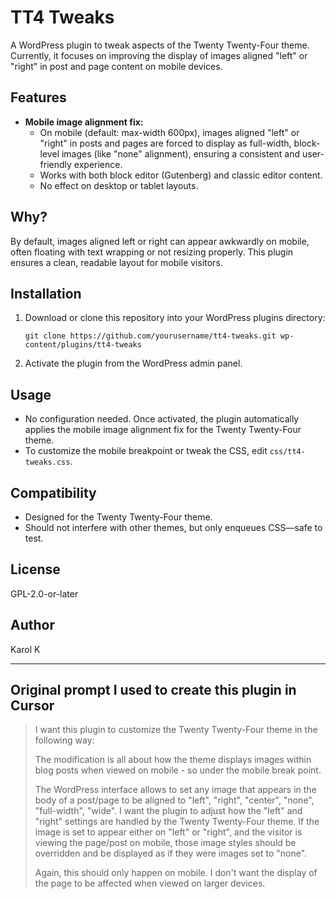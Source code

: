 # TT4 Tweaks

A WordPress plugin to tweak aspects of the Twenty Twenty-Four theme. Currently, it focuses on improving the display of images aligned "left" or "right" in post and page content on mobile devices.

## Features

- **Mobile image alignment fix:**
  - On mobile (default: max-width 600px), images aligned "left" or "right" in posts and pages are forced to display as full-width, block-level images (like "none" alignment), ensuring a consistent and user-friendly experience.
  - Works with both block editor (Gutenberg) and classic editor content.
  - No effect on desktop or tablet layouts.

## Why?

By default, images aligned left or right can appear awkwardly on mobile, often floating with text wrapping or not resizing properly. This plugin ensures a clean, readable layout for mobile visitors.

## Installation

1. Download or clone this repository into your WordPress plugins directory:
   ```
   git clone https://github.com/yourusername/tt4-tweaks.git wp-content/plugins/tt4-tweaks
   ```
2. Activate the plugin from the WordPress admin panel.

## Usage

- No configuration needed. Once activated, the plugin automatically applies the mobile image alignment fix for the Twenty Twenty-Four theme.
- To customize the mobile breakpoint or tweak the CSS, edit `css/tt4-tweaks.css`.

## Compatibility

- Designed for the Twenty Twenty-Four theme.
- Should not interfere with other themes, but only enqueues CSS—safe to test.

## License

GPL-2.0-or-later

## Author

Karol K

---

## Original prompt I used to create this plugin in Cursor

> I want this plugin to customize the Twenty Twenty-Four theme in the following way:
>
> The modification is all about how the theme displays images within blog posts when viewed on mobile - so under the mobile break point.
>
> The WordPress interface allows to set any image that appears in the body of a post/page to be aligned to "left", "right", "center", "none", "full-width", "wide". I want the plugin to adjust how the "left" and "right" settings are handled by the Twenty Twenty-Four theme. If the image is set to appear either on "left" or "right", and the visitor is viewing the page/post on mobile, those image styles should be overridden and be displayed as if they were images set to "none".
>
> Again, this should only happen on mobile. I don't want the display of the page to be affected when viewed on larger devices. 